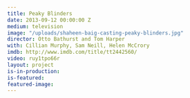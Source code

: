 ```yaml
---
title: Peaky Blinders
date: 2013-09-12 00:00:00 Z
medium: television
image: "/uploads/shaheen-baig-casting-peaky-blinders.jpg"
director: Otto Bathurst and Tom Harper
with: Cillian Murphy, Sam Neill, Helen McCrory
imdb: http://www.imdb.com/title/tt2442560/
video: ruy1tpo66r
layout: project
is-in-production: 
is-featured: 
featured-image: 
---
```


